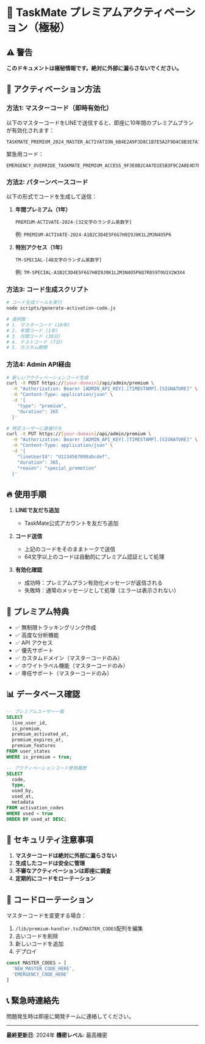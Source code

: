 # 🔐 TaskMate プレミアムアクティベーション（極秘）

## ⚠️ 警告
**このドキュメントは極秘情報です。絶対に外部に漏らさないでください。**

## 🎯 アクティベーション方法

### 方法1: マスターコード（即時有効化）

以下のマスターコードをLINEで送信すると、即座に10年間のプレミアムプランが有効化されます：

```
TASKMATE_PREMIUM_2024_MASTER_ACTIVATION_6B4E2A9F3D8C1B7E5A2F9D4C8B3E7A1D
```

緊急用コード：
```
EMERGENCY_OVERRIDE_TASKMATE_PREMIUM_ACCESS_9F3E8B2C4A7D1E5B3F9C2A8E4D7B1A6C
```

### 方法2: パターンベースコード

以下の形式でコードを生成して送信：

1. **年間プレミアム（1年）**
   ```
   PREMIUM-ACTIVATE-2024-[32文字のランダム英数字]
   ```
   例: `PREMIUM-ACTIVATE-2024-A1B2C3D4E5F6G7H8I9J0K1L2M3N4O5P6`

2. **特別アクセス（1年）**
   ```
   TM-SPECIAL-[48文字のランダム英数字]
   ```
   例: `TM-SPECIAL-A1B2C3D4E5F6G7H8I9J0K1L2M3N4O5P6Q7R8S9T0U1V2W3X4`

### 方法3: コード生成スクリプト

```bash
# コード生成ツールを実行
node scripts/generate-activation-code.js

# 選択肢：
# 1. マスターコード (10年)
# 2. 年間コード (1年)
# 3. 月間コード (30日)
# 4. テストコード (7日)
# 5. カスタム期間
```

### 方法4: Admin API経由

```bash
# 新しいアクティベーションコード生成
curl -X POST https://[your-domain]/api/admin/premium \
  -H "Authorization: Bearer [ADMIN_API_KEY].[TIMESTAMP].[SIGNATURE]" \
  -H "Content-Type: application/json" \
  -d '{
    "type": "premium",
    "duration": 365
  }'

# 特定ユーザーに直接付与
curl -X PUT https://[your-domain]/api/admin/premium \
  -H "Authorization: Bearer [ADMIN_API_KEY].[TIMESTAMP].[SIGNATURE]" \
  -H "Content-Type: application/json" \
  -d '{
    "lineUserId": "U1234567890abcdef",
    "duration": 365,
    "reason": "special_promotion"
  }'
```

## 🔥 使用手順

1. **LINEで友だち追加**
   - TaskMate公式アカウントを友だち追加

2. **コード送信**
   - 上記のコードをそのままトークで送信
   - 64文字以上のコードは自動的にプレミアム認証として処理

3. **有効化確認**
   - 成功時：プレミアムプラン有効化メッセージが返信される
   - 失敗時：通常のメッセージとして処理（エラーは表示されない）

## 🎁 プレミアム特典

- ✅ 無制限トラッキングリンク作成
- ✅ 高度な分析機能
- ✅ API アクセス
- ✅ 優先サポート
- ✅ カスタムドメイン（マスターコードのみ）
- ✅ ホワイトラベル機能（マスターコードのみ）
- ✅ 専任サポート（マスターコードのみ）

## 📊 データベース確認

```sql
-- プレミアムユーザー一覧
SELECT
  line_user_id,
  is_premium,
  premium_activated_at,
  premium_expires_at,
  premium_features
FROM user_states
WHERE is_premium = true;

-- アクティベーションコード使用履歴
SELECT
  code,
  type,
  used_by,
  used_at,
  metadata
FROM activation_codes
WHERE used = true
ORDER BY used_at DESC;
```

## 🚨 セキュリティ注意事項

1. **マスターコードは絶対に外部に漏らさない**
2. **生成したコードは安全に管理**
3. **不審なアクティベーションは即座に調査**
4. **定期的にコードをローテーション**

## 🔄 コードローテーション

マスターコードを変更する場合：

1. `/lib/premium-handler.ts`の`MASTER_CODES`配列を編集
2. 古いコードを削除
3. 新しいコードを追加
4. デプロイ

```typescript
const MASTER_CODES = [
  'NEW_MASTER_CODE_HERE',
  'EMERGENCY_CODE_HERE'
]
```

## 📞 緊急時連絡先

問題発生時は即座に開発チームに連絡してください。

---

**最終更新日**: 2024年
**機密レベル**: 最高機密